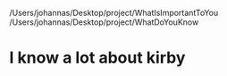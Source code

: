 /Users/johannas/Desktop/project/WhatIsImportantToYou
/Users/johannas/Desktop/project/WhatDoYouKnow


<h1> I know a lot about kirby </h1>
